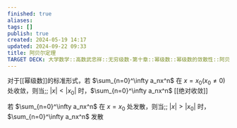 ```yaml
---
finished: true
aliases: 
tags: []
publish: true
created: 2024-05-19 14:17
updated: 2024-09-22 09:33
title: 阿贝尔定理
TARGET DECK: 大学数学::高数武忠祥::无穷级数-第十章::幂级数::幂级数的敛散性::阿贝尔定理
---
```


对于[[幂级数]]的标准形式，若 $\sum_{n=0}^\infty a_nx^n$ 在 $x=x_0(x_0\neq0)$ 处收敛，则当;; $|x|<|x_0|$ 时，$\sum_{n=0}^\infty a_nx^n$ [[绝对收敛]] 

若 $\sum_{n=0}^\infty a_nx^n$ 在 $x=x_0$ 处发散，则当;; $|x|>|x_0|$ 时，$\sum_{n=0}^\infty a_nx^n$ 发散

